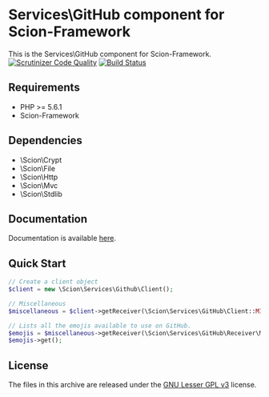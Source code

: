 # Services\GitHub component for Scion-Framework
This is the Services\GitHub component for Scion-Framework.  
[![Scrutinizer Code Quality](https://scrutinizer-ci.com/g/Scion-Framework/Component_ScionServicesGitHub/badges/quality-score.png?b=master)](https://scrutinizer-ci.com/g/Scion-Framework/Component_ScionServicesGitHub/?branch=master)
[![Build Status](https://scrutinizer-ci.com/g/Scion-Framework/Component_ScionServicesGitHub/badges/build.png?b=master)](https://scrutinizer-ci.com/g/Scion-Framework/Component_ScionServicesGitHub/build-status/master)

## Requirements
* PHP >= 5.6.1
* Scion-Framework

## Dependencies
* \Scion\Crypt
* \Scion\File
* \Scion\Http
* \Scion\Mvc
* \Scion\Stdlib

## Documentation
Documentation is available [here](https://github.com/Scion-Framework/scion-docs/blob/master/references/services/github.md).

## Quick Start
```php
// Create a client object
$client = new \Scion\Services\Github\Client();

// Miscellaneous
$miscellaneous = $client->getReceiver(\Scion\Services\GitHub\Client::MISCELLANEOUS);

// Lists all the emojis available to use on GitHub.
$emojis = $miscellaneous->getReceiver(\Scion\Services\GitHub\Receiver\Miscellaneous::EMOJIS);
$emojis->get();
```

## License
The files in this archive are released under the [GNU Lesser GPL v3](https://github.com/Scion-Framework/scion-core/blob/develop/LICENSE) license.
